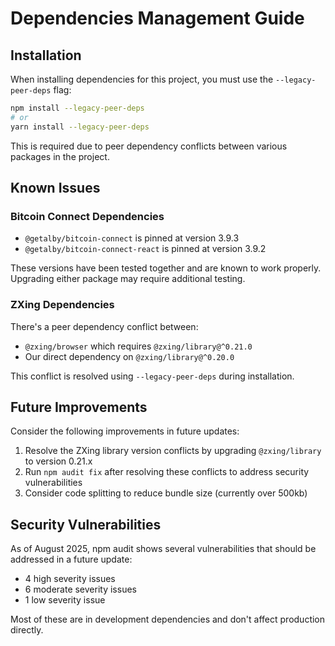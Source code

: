 # Dependencies Management Guide

## Installation

When installing dependencies for this project, you must use the `--legacy-peer-deps` flag:

```bash
npm install --legacy-peer-deps
# or
yarn install --legacy-peer-deps
```

This is required due to peer dependency conflicts between various packages in the project.

## Known Issues

### Bitcoin Connect Dependencies

- `@getalby/bitcoin-connect` is pinned at version 3.9.3
- `@getalby/bitcoin-connect-react` is pinned at version 3.9.2
  
These versions have been tested together and are known to work properly. Upgrading either package may require additional testing.

### ZXing Dependencies

There's a peer dependency conflict between:
- `@zxing/browser` which requires `@zxing/library@^0.21.0`
- Our direct dependency on `@zxing/library@^0.20.0`

This conflict is resolved using `--legacy-peer-deps` during installation.

## Future Improvements

Consider the following improvements in future updates:

1. Resolve the ZXing library version conflicts by upgrading `@zxing/library` to version 0.21.x
2. Run `npm audit fix` after resolving these conflicts to address security vulnerabilities
3. Consider code splitting to reduce bundle size (currently over 500kb)

## Security Vulnerabilities

As of August 2025, npm audit shows several vulnerabilities that should be addressed in a future update:
- 4 high severity issues
- 6 moderate severity issues
- 1 low severity issue

Most of these are in development dependencies and don't affect production directly.